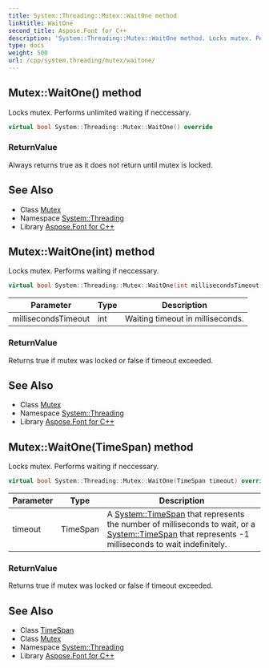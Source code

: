 ```yaml
---
title: System::Threading::Mutex::WaitOne method
linktitle: WaitOne
second_title: Aspose.Font for C++
description: 'System::Threading::Mutex::WaitOne method. Locks mutex. Performs unlimited waiting if neccessary in C++.'
type: docs
weight: 500
url: /cpp/system.threading/mutex/waitone/
---
```

## Mutex::WaitOne() method


Locks mutex. Performs unlimited waiting if neccessary.

```cpp
virtual bool System::Threading::Mutex::WaitOne() override
```


### ReturnValue

Always returns true as it does not return until mutex is locked.

## See Also

* Class [Mutex](../)
* Namespace [System::Threading](../../)
* Library [Aspose.Font for C++](../../../)
## Mutex::WaitOne(int) method


Locks mutex. Performs waiting if neccessary.

```cpp
virtual bool System::Threading::Mutex::WaitOne(int millisecondsTimeout) override
```


| Parameter | Type | Description |
| --- | --- | --- |
| millisecondsTimeout | int | Waiting timeout in milliseconds. |

### ReturnValue

Returns true if mutex was locked or false if timeout exceeded.

## See Also

* Class [Mutex](../)
* Namespace [System::Threading](../../)
* Library [Aspose.Font for C++](../../../)
## Mutex::WaitOne(TimeSpan) method


Locks mutex. Performs waiting if neccessary.

```cpp
virtual bool System::Threading::Mutex::WaitOne(TimeSpan timeout) override
```


| Parameter | Type | Description |
| --- | --- | --- |
| timeout | TimeSpan | A [System::TimeSpan](../../../system/timespan/) that represents the number of milliseconds to wait, or a [System::TimeSpan](../../../system/timespan/) that represents -1 milliseconds to wait indefinitely. |

### ReturnValue

Returns true if mutex was locked or false if timeout exceeded.

## See Also

* Class [TimeSpan](../../../system/timespan/)
* Class [Mutex](../)
* Namespace [System::Threading](../../)
* Library [Aspose.Font for C++](../../../)
